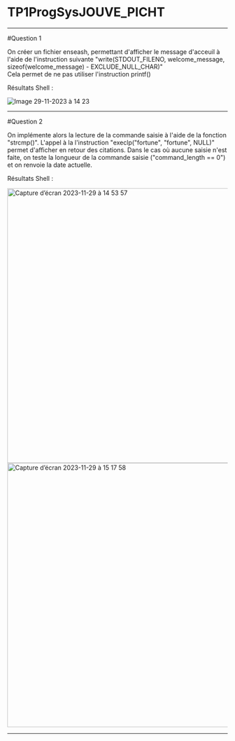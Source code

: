 # TP1ProgSysJOUVE_PICHT

---

#Question 1 

On créer un fichier enseash, permettant d'afficher le message d'acceuil à l'aide de l'instruction suivante "write(STDOUT_FILENO, welcome_message, sizeof(welcome_message) - EXCLUDE_NULL_CHAR)"  
Cela permet de ne pas utiliser l'instruction printf()  

Résultats Shell : 

![Image 29-11-2023 à 14 23](https://github.com/theopicht/TP1ProgSysJOUVE_PICHT/assets/151057454/d149a436-349a-4f75-9dd9-7bcb7e833c4b)  

---

#Question 2

On implémente alors la lecture de la commande saisie à l'aide de la fonction "strcmp()". L'appel à la l'instruction "execlp("fortune", "fortune", NULL)" permet d'afficher en retour des citations. Dans le cas où aucune saisie n'est faite, on teste la longueur de la commande saisie ("command_length == 0") et on renvoie la date actuelle.  

Résultats Shell : 

<img width="627" alt="Capture d’écran 2023-11-29 à 14 53 57" src="https://github.com/theopicht/TP1ProgSysJOUVE_PICHT/assets/151057454/0abc77cb-3bb3-427e-81fc-c6412740bb30">  

<img width="603" alt="Capture d’écran 2023-11-29 à 15 17 58" src="https://github.com/theopicht/TP1ProgSysJOUVE_PICHT/assets/151057454/e2331611-c48f-4f6d-9857-67ed31779b7d">  

---


